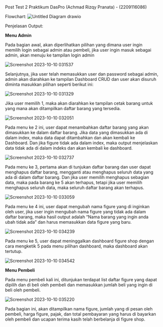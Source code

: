 Post Test 2 Praktikum DasPro (Achmad Rizqy Pranata) - (2209116086)

Flowchart: ![Untitled Diagram drawio](https://github.com/achmadrizqypranata/PostTest2PraktikumDDP/assets/144988929/67a5d12f-13b7-4575-8daa-8403c76d2230)

Penjelasan Output:

**Menu Admin**

Pada bagian awal, akan diperlihatkan pilihan yang dimana user ingin memilih login sebagai admin atau pembeli, jika user ingin masuk sebagai admin, akan menuju ke tampilan login admin

![Screenshot 2023-10-10 031537](https://github.com/achmadrizqypranata/PostTest2PraktikumDDP/assets/144988929/979830b1-7624-4f64-9690-87ad85b549ee)

Selanjutnya, jika user telah memasukkan user dan password sebagai admin, admin akan diarahkan ke tampilan Dashboard CRUD dan user akan disuruh diminta masukkan pilihan seperti berikut ini:

![Screenshot 2023-10-10 031329](https://github.com/achmadrizqypranata/PostTest2PraktikumDDP/assets/144988929/99a287ca-c67a-413d-9b88-d424dbabe7ed)

Jika user memilih 1, maka akan diarahkan ke tampilan cetak barang untuk yang mana akan ditampilkan daftar barang yang tersedia.

![Screenshot 2023-10-10 032051](https://github.com/achmadrizqypranata/PostTest2PraktikumDDP/assets/144988929/c553595e-0a91-4c40-a642-9f1932861645)

Pada menu ke 2 ini, user dapat menambahkan daftar barang yang akan dimasukkan ke dalam daftar barang. Jika data yang dimasukkan ada di dalam index, maka data dapat ditambahkan dan akan kembali ke Dashboard. Dan jika figure tidak ada dalam index, maka output menjelaskan data tidak ada di dalam indeks dan akan kembali ke dashboard.

![Screenshot 2023-10-10 032737](https://github.com/achmadrizqypranata/PostTest2PraktikumDDP/assets/144988929/6a427882-582a-432f-a16c-5bae5aa8c095)

Pada menu ke 3, pertama akan di tunjukan daftar barang dan user dapat menghapus daftar barang, mengganti atau menghapus seluruh data yang ada di dalam daftar barang. Dan jika user memilih menghapus sebagian data, maka pada barang ke 5 akan terhapus, tetapi jika user memilih menghapus seluruh data, maka seluruh daftar barang akan terhapus.

![Screenshot 2023-10-10 033059](https://github.com/achmadrizqypranata/PostTest2PraktikumDDP/assets/144988929/f3f056a8-9314-43c6-af9f-5bae909f3180)

Pada menu ke 4 ini, user dapat mengubah nama figure yang di inginkan oleh user, jika user ingin mengubah nama figure yang tidak ada dalam daftar barang, maka hasil output adalah “Nama barang yang ingin anda ubah tidak ada” dan harus memasukkan data figure yang baru.

![Screenshot 2023-10-10 034239](https://github.com/achmadrizqypranata/PostTest2PraktikumDDP/assets/144988929/bb05b279-5b6d-40cb-a1b1-63c4f2c3047c)

Pada menu ke 5, user dapat meninggalkan dashboard figure shop dengan cara mengketik 5 pada menu pilihan dashboard, maka dashboard akan tertutup.

![Screenshot 2023-10-10 034542](https://github.com/achmadrizqypranata/PostTest2PraktikumDDP/assets/144988929/eae6fc25-a283-443c-9944-57eebba355b4)

**Menu Pembeli**

Pada menu pembeli kali ini, ditunjukan terdapat list daftar figure yang dapat dipilih dan di beli oleh pembeli dan memasukkan jumlah beli yang ingin di beli oleh pembeli.

![Screenshot 2023-10-10 035220](https://github.com/achmadrizqypranata/PostTest2PraktikumDDP/assets/144988929/bb3f5bef-0d4e-4d7a-baa2-f7cb024fb7e6)

Pada bagian ini, akan ditampilkan nama figure, jumlah yang di pesan oleh pembeli, harga figure, pajak, dan total pembayaran yang harus di bayarkan oleh pembeli dan ucapan terima kasih telah berbelanja di figure shop.






